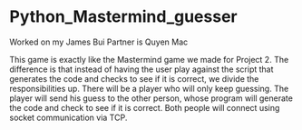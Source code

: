 # Python_Mastermind_guesser

Worked on my James Bui
Partner is Quyen Mac

This game is exactly like the Mastermind game we made for Project 2. The difference is that instead of having the user play against the script that generates the code and checks to see if it is correct, we divide the responsibilities up. There will be a player who will only keep guessing. The player will send his guess to the other person, whose program will generate the code and check to see if it is correct. Both people will connect using socket communication via TCP. 